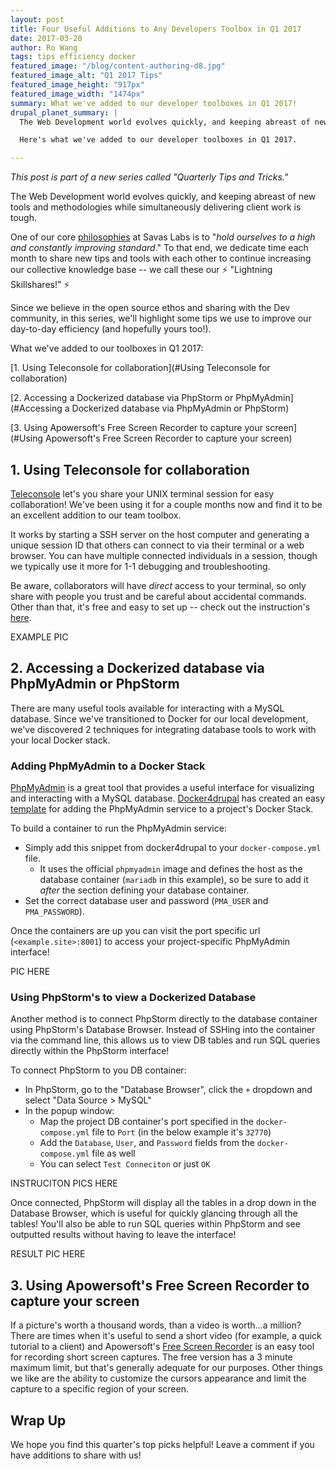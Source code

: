 ```yaml
---
layout: post
title: Four Useful Additions to Any Developers Toolbox in Q1 2017
date: 2017-03-20
author: Ro Wang
tags: tips efficiency docker
featured_image: "/blog/content-authoring-d8.jpg"
featured_image_alt: "Q1 2017 Tips"
featured_image_height: "917px"
featured_image_width: "1474px"
summary: What we've added to our developer toolboxes in Q1 2017!
drupal_planet_summary: |
  The Web Development world evolves quickly, and keeping abreast of new tools and methodologies while simultaneously delivering client work is tough.

  Here's what we've added to our developer toolboxes in Q1 2017.

---
```


_This post is part of a new series called "Quarterly Tips and Tricks."_ 

The Web Development world evolves quickly, and keeping abreast of new tools and methodologies while simultaneously delivering client work is tough.

One of our core [philosophies](http://savaslabs.com/mission-and-values/#excel) at Savas Labs is to "_hold ourselves to a high and constantly improving standard_." To that end, we dedicate time each month to share new tips and tools with each other to continue increasing our collective knowledge base -- we call these our :zap: "Lightning Skillshares!" :zap:

Since we believe in the open source ethos and sharing with the Dev community, in this series, we'll highlight some tips we use to improve our day-to-day efficiency (and hopefully yours too!).

What we've added to our toolboxes in Q1 2017:

[1. Using Teleconsole for collaboration](#Using Teleconsole for collaboration)

[2. Accessing a Dockerized database via PhpStorm or PhpMyAdmin](#Accessing a Dockerized database via PhpMyAdmin or PhpStorm)

[3. Using Apowersoft's Free Screen Recorder to capture your screen](#Using Apowersoft's Free Screen Recorder to capture your screen)


## 1. Using Teleconsole for collaboration

[Teleconsole](https://www.teleconsole.com/) let's you share your UNIX terminal session for easy collaboration! We've been using it for a couple months now and find it to be an excellent addition to our team toolbox. 

It works by starting a SSH server on the host computer and generating a unique session ID that others can connect to via their terminal or a web browser. You can have multiple connected individuals in a session, though we typically use it more for 1-1 debugging and troubleshooting.

Be aware, collaborators will have _direct_ access to your terminal, so only share with people you trust and be careful about accidental commands. Other than that, it's free and easy to set up -- check out the instruction's [here](https://www.teleconsole.com/).

EXAMPLE PIC

## 2. Accessing a Dockerized database via PhpMyAdmin or PhpStorm

There are many useful tools available for interacting with a MySQL database. Since we've transitioned to Docker for our local development, we've discovered 2 techniques for integrating database tools to work with your local Docker stack. 

### Adding PhpMyAdmin to a Docker Stack

[PhpMyAdmin](https://www.phpmyadmin.net/) is a great tool that provides a useful interface for visualizing and interacting with a MySQL database. [Docker4drupal](https://github.com/wodby/docker4drupal) has created an easy [template](https://github.com/wodby/docker4drupal/blob/master/docker-compose.yml) for adding the PhpMyAdmin service to a project's Docker Stack. 

To build a container to run the PhpMyAdmin service:
- Simply add this snippet from docker4drupal to your `docker-compose.yml` file.
  - It uses the official `phpmyadmin` image and defines the host as the database container (`mariadb` in this example), so be sure to add it _after_ the section defining your database container. 
- Set the correct database user and password (`PMA_USER` and `PMA_PASSWORD`).

Once the containers are up you can visit the port specific url (`<example.site>:8001`) to access your project-specific PhpMyAdmin interface!

PIC HERE

### Using PhpStorm's to view a Dockerized Database
Another method is to connect PhpStorm directly to the database container using PhpStorm's Database Browser. Instead of SSHing into the container via the command line, this allows us to view DB tables and run SQL queries directly within the PhpStorm interface!

To connect PhpStorm to you DB container:
- In PhpStorm, go to the "Database Browser", click the `+` dropdown and select "Data Source > MySQL"
- In the popup window:
  - Map the project DB container's port specified in the `docker-compose.yml` file to `Port` (in the below example it's `32770`)
  - Add the `Database`, `User`, and `Password` fields from the `docker-compose.yml` file as well
  - You can select `Test Conneciton` or just `OK`

INSTRUCITON PICS HERE

Once connected, PhpStorm will display all the tables in a drop down in the Database Browser, which is useful for quickly glancing through all the tables! You'll also be able to run SQL queries within PhpStorm and see outputted results without having to leave the interface!

RESULT PIC HERE


## 3. Using Apowersoft's Free Screen Recorder to capture your screen

If a picture's worth a thousand words, than a video is worth...a million? There are times when it's useful to send a short video (for example, a quick tutorial to a client) and Apowersoft's [Free Screen Recorder](https://www.apowersoft.com/free-online-screen-recorder) is an easy tool for recording short screen captures. The free version has a 3 minute maximum limit, but that's generally adequate for our purposes. Other things we like are the ability to customize the cursors appearance and limit the capture to a specific region of your screen.

## Wrap Up
We hope you find this quarter's top picks helpful! Leave a comment if you have additions to share with us!